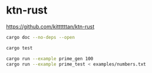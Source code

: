 # ktn-rust

https://github.com/kittttttan/ktn-rust

```sh
cargo doc --no-deps --open
```

```sh
cargo test
```

```sh
cargo run --example prime_gen 100
cargo run --example prime_test < examples/numbers.txt
```
